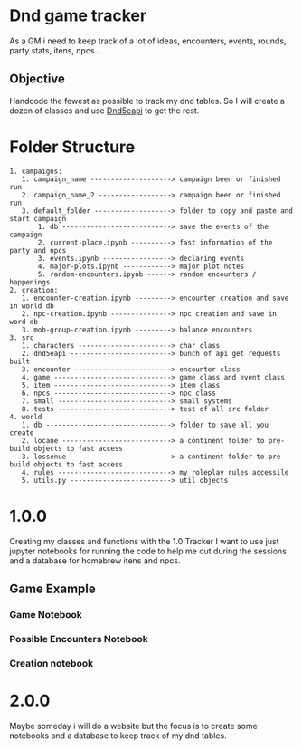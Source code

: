 # Dnd game tracker

As a GM i need to keep track of a lot of ideas, encounters, events, rounds, party stats, itens, npcs...

## Objective

Handcode the fewest as possible to track my dnd tables. So I will create a dozen of classes and use [Dnd5eapi](https://www.dnd5eapi.co/) to get the rest.

# Folder Structure

    1. campaigns:
       1. campaign_name --------------------> campaign been or finished run
       2. campaign_name_2 ------------------> campaign been or finished run
       3. default_folder -------------------> folder to copy and paste and start campaign
           1. db ---------------------------> save the events of the campaign
           2. current-place.ipynb ----------> fast information of the party and npcs
           3. events.ipynb -----------------> declaring events
           4. major-plots.ipynb ------------> major plot notes
           5. random-encounters.ipynb ------> random encounters / happenings
    2. creation:
       1. encounter-creation.ipynb ---------> encounter creation and save in world db
       2. npc-creation.ipynb ---------------> npc creation and save in word db
       3. mob-group-creation.ipynb ---------> balance encounters
    3. src
       1. characters -----------------------> char class
       2. dnd5eapi -------------------------> bunch of api get requests built
       3. encounter ------------------------> encounter class
       4. game -----------------------------> game class and event class
       5. item -----------------------------> item class
       6. npcs -----------------------------> npc class
       7. small ----------------------------> small systems
       8. tests ----------------------------> test of all src folder
    4. world
       1. db -------------------------------> folder to save all you create
       2. locane ---------------------------> a continent folder to pre-build objects to fast access
       3. lossenue -------------------------> a continent folder to pre-build objects to fast access
       4. rules ----------------------------> my roleplay rules accessile
       5. utils.py -------------------------> util objects

# 1.0.0

Creating my classes and functions with the 1.0 Tracker I want to use just jupyter notebooks for running the code to help me out during the sessions and a database for homebrew itens and npcs.

## Game Example

### Game Notebook

### Possible Encounters Notebook

### Creation notebook

# 2.0.0

Maybe someday i will do a website but the focus is to create some notebooks and a database to keep track of my dnd tables.
